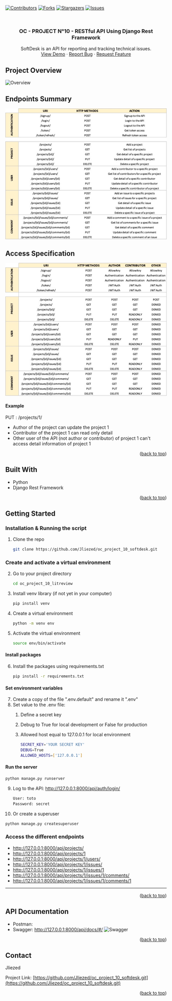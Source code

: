 <div id="top"></div>

<!-- PROJECT SHIELDS -->
<!--
*** I'm using markdown "reference style" links for readability.
*** Reference links are enclosed in brackets [ ] instead of parentheses ( ).
*** See the bottom of this document for the declaration of the reference variables
*** for contributors-url, forks-url, etc. This is an optional, concise syntax you may use.
*** https://www.markdownguide.org/basic-syntax/#reference-style-links
-->
[![Contributors][contributors-shield]][contributors-url]
[![Forks][forks-shield]][forks-url]
[![Stargazers][stars-shield]][stars-url]
[![Issues][issues-shield]][issues-url]



<!-- PROJECT LOGO -->
<br />
<div align="center">

<h3 align="center">OC - PROJECT N°10 - RESTful API Using Django Rest Framework</h3>

  <p align="center">
   SoftDesk is an API for reporting and tracking technical issues. 
    <br />
    <a href="https://github.com/Jliezed/oc_project_9_litreview">View Demo</a>
    ·
    <a href="https://github.com/Jliezed/oc_project_9_litreview/issues">Report Bug</a>
    ·
    <a href="https://github.com/Jliezed/oc_project_9_litreview/issues">Request Feature</a>
  </p>
</div>




<!-- ABOUT THE PROJECT -->
## Project Overview
![Overview](static/assets/oc_project_10_drf.gif)

## Endpoints Summary
![Authentication](static/assets/oc_10_endpoints.jpg)

## Access Specification
![Access](static/assets/oc_project_10_access.jpg)
#### Example
PUT : /projects/1/
- Author of the project can update the project 1
- Contributor of the project 1 can read only detail
- Other user of the API (not author or contributor) of project 1 can't access detail information of project 1




<p align="right">(<a href="#top">back to top</a>)</p>



## Built With

* Python 
* Django Rest Framework

<p align="right">(<a href="#top">back to top</a>)</p>



<!-- GETTING STARTED -->
## Getting Started

### Installation & Running the script

1. Clone the repo
   ```sh
   git clone https://github.com/Jliezed/oc_project_10_softdesk.git
   ```

### Create and activate a virtual environment
2. Go to your project directory
   ```sh
   cd oc_project_10_litreview
   ```
3. Install venv library (if not yet in your computer)
   ```sh
   pip install venv
   ```
4. Create a virtual environment
   ```sh
   python -m venv env
   ```
5. Activate the virtual environment
   ```sh
   source env/bin/activate
   ```
#### Install packages
6. Install the packages using requirements.txt
   ```sh
   pip install -r requirements.txt
   ```
#### Set environment variables
7. Create a copy of the file ".env.default" and rename it ".env"
8. Set value to the .env file:
   1. Define a secret key
   2. Debug to True for local development or False for production
   3. Allowed host equal to 127.0.0.1 for local environment

      ```sh
      SECRET_KEY='YOUR SECRET KEY'
      DEBUG=True
      ALLOWED_HOSTS=['127.0.0.1']
      ```

#### Run the server
   ```sh
   python manage.py runserver
   ```
9. Log to the API: http://127.0.0.1:8000/api/auth/login/
   ```sh
   User: toto
   Password: secret
   ```
10. Or create a superuser
   ```sh
   python manage.py createsuperuser
   ```

### Access the different endpoints
- http://127.0.0.1:8000/api/projects/
- http://127.0.0.1:8000/api/projects/1
- http://127.0.0.1:8000/api/projects/1/users/
- http://127.0.0.1:8000/api/projects/1/issues/
- http://127.0.0.1:8000/api/projects/1/issues/1
- http://127.0.0.1:8000/api/projects/1/issues/1/comments/
- http://127.0.0.1:8000/api/projects/1/issues/1/comments/1
---


<p align="right">(<a href="#top">back to top</a>)</p>


## API Documentation
- Postman: 
- Swagger: http://127.0.0.1:8000/api/docs/#/
![Swagger](static/assets/oc_project_10_swagger.gif)



<p align="right">(<a href="#top">back to top</a>)</p>



<!-- CONTACT -->
## Contact

Jliezed

Project Link: [https://github.com/Jliezed/oc_project_10_softdesk.git](https://github.com/Jliezed/oc_project_10_softdesk.git)

<p align="right">(<a href="#top">back to top</a>)</p>






<!-- MARKDOWN LINKS & IMAGES -->
<!-- https://www.markdownguide.org/basic-syntax/#reference-style-links -->
[contributors-shield]: https://img.shields.io/github/contributors/Jliezed/oc_project_10_softdesk.svg?style=for-the-badge
[contributors-url]: https://github.com/Jliezed/oc_project_10_softdesk/graphs/contributors
[forks-shield]: https://img.shields.io/github/forks/Jliezed/oc_project_10_softdesk.svg?style=for-the-badge
[forks-url]: https://github.com/Jliezed/oc_project_10_softdesk/network/members
[stars-shield]: https://img.shields.io/github/stars/Jliezed/oc_project_10_softdesk.svg?style=for-the-badge
[stars-url]: https://github.com/Jliezed/oc_project_10_softdesk/stargazers
[issues-shield]: https://img.shields.io/github/issues/Jliezed/oc_project_10_softdesk.svg?style=for-the-badge
[issues-url]: https://github.com/Jliezed/oc_project_10_softdesk/issues
[license-shield]: https://img.shields.io/github/license/Jliezed/oc_project_10_softdesk.svg?style=for-the-badge
[license-url]: https://github.com/Jliezed/oc_project_10_softdesk/blob/master/LICENSE.txt
[linkedin-shield]: https://img.shields.io/badge/-LinkedIn-black.svg?style=for-the-badge&logo=linkedin&colorB=555
[linkedin-url]: https://linkedin.com/in/linkedin_username
[product-screenshot]: images/screenshot.png
